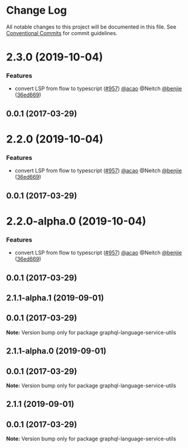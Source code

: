 # Change Log

All notable changes to this project will be documented in this file.
See [Conventional Commits](https://conventionalcommits.org) for commit guidelines.

# 2.3.0 (2019-10-04)


### Features

* convert LSP from flow to typescript ([#957](https://github.com/graphql/graphiql/issues/957)) [@acao](https://github.com/acao) @Neitch [@benjie](https://github.com/benjie) ([36ed669](https://github.com/graphql/graphiql/commit/36ed669))



## 0.0.1 (2017-03-29)





# 2.2.0 (2019-10-04)


### Features

* convert LSP from flow to typescript ([#957](https://github.com/graphql/graphiql/issues/957)) [@acao](https://github.com/acao) @Neitch [@benjie](https://github.com/benjie) ([36ed669](https://github.com/graphql/graphiql/commit/36ed669))



## 0.0.1 (2017-03-29)





# 2.2.0-alpha.0 (2019-10-04)


### Features

* convert LSP from flow to typescript ([#957](https://github.com/graphql/graphiql/issues/957)) [@acao](https://github.com/acao) @Neitch [@benjie](https://github.com/benjie) ([36ed669](https://github.com/graphql/graphiql/commit/36ed669))



## 0.0.1 (2017-03-29)





## 2.1.1-alpha.1 (2019-09-01)



## 0.0.1 (2017-03-29)

**Note:** Version bump only for package graphql-language-service-utils





## 2.1.1-alpha.0 (2019-09-01)



## 0.0.1 (2017-03-29)

**Note:** Version bump only for package graphql-language-service-utils





## 2.1.1 (2019-09-01)



## 0.0.1 (2017-03-29)

**Note:** Version bump only for package graphql-language-service-utils
